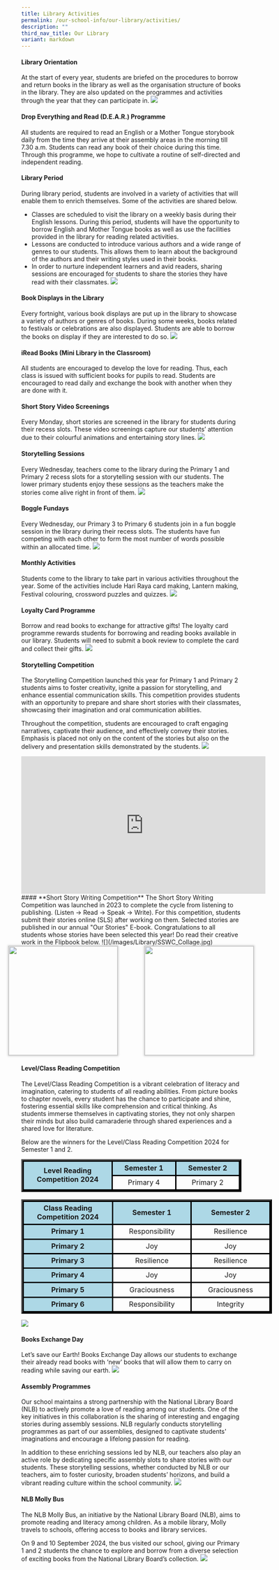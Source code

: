 ```yaml
---
title: Library Activities
permalink: /our-school-info/our-library/activities/
description: ""
third_nav_title: Our Library
variant: markdown
---
```

#### **Library Orientation**

At the start of every year, students are briefed on the procedures to borrow and return books in the library as well as the organisation structure of books in the library. They are also updated on the programmes and activities through the year that they can participate in.
![](/images/Library/collage%202023-08-25%2022_11_41.jpg)

#### **Drop Everything and Read (D.E.A.R.) Programme**

All students are required to read an English or a Mother Tongue storybook daily from the time they arrive at their assembly areas in the morning till 7.30 a.m. Students can read any book of their choice during this time. Through this programme, we hope to cultivate a routine of self-directed and independent reading.

#### **Library Period**

During library period, students are involved in a variety of activities that will enable them to enrich themselves. Some of the activities are shared below.

* Classes are scheduled to visit the library on a weekly basis during their English lessons. During this period, students will have the opportunity to borrow English and Mother Tongue books as well as use the facilities provided in the library for reading related activities.
* Lessons are conducted to introduce various authors and a wide range of genres to our students. This allows them to learn about the background of the authors and their writing styles used in their books.
* In order to nurture independent learners and avid readers, sharing sessions are encouraged for students to share the stories they have read with their classmates.
![](/images/Library/collage%202023-08-25%2022_34_10.jpg)

#### **Book Displays in the Library**

Every fortnight, various book displays are put up in the library to showcase a variety of authors or genres of books. During some weeks, books related to festivals or celebrations are also displayed. Students are able to borrow the books on display if they are interested to do so.
![](/images/Library/collage%202023-08-25%2022_41_05.jpg)

#### **iRead Books (Mini Library in the Classroom)**

All students are encouraged to develop the love for reading. Thus, each class is issued with sufficient books for pupils to read. Students are encouraged to read daily and exchange the book with another when they are done with it.

#### **Short Story Video Screenings**

Every Monday, short stories are screened in the library for students during their recess slots. These video screenings capture our students’ attention due to their colourful animations and entertaining story lines.
![](/images/Library/collage%202023-08-25%2022_46_15.jpg)

#### **Storytelling Sessions**

Every Wednesday, teachers come to the library during the Primary 1 and Primary 2 recess slots for a storytelling session with our students. The lower primary students enjoy these sessions as the teachers make the stories come alive right in front of them.
![](/images/Library/collage%202023-08-25%2022_52_58.jpg)

#### **Boggle Fundays**
Every Wednesday, our Primary 3 to Primary 6 students join in a fun boggle session in the library during their recess slots. The students have fun competing with each other to form the most number of words possible within an allocated time. 
![](/images/Library/boggle_p3_p6.jpg)

#### **Monthly Activities**
Students come to the library to take part in various activities throughout the year. Some of the activities include Hari Raya card making, Lantern making, Festival colouring, crossword puzzles and quizzes.
![](/images/Library/collage%202023-08-25%2022_58_31.jpg)

#### **Loyalty Card Programme**
Borrow and read books to exchange for attractive gifts! The loyalty card programme rewards students for borrowing and reading books available in our library. Students will need to submit a book review to complete the card and collect their gifts.
![](/images/Library/collage%202023-08-25%2023_06_05.jpg)

#### **Storytelling Competition**
The Storytelling Competition launched this year for Primary 1 and Primary 2 students aims to foster creativity, ignite a passion for storytelling, and enhance essential communication skills. This competition provides students with an opportunity to prepare and share short stories with their classmates, showcasing their imagination and oral communication abilities.

Throughout the competition, students are encouraged to craft engaging narratives, captivate their audience, and effectively convey their stories. Emphasis is placed not only on the content of the stories but also on the delivery and presentation skills demonstrated by the students. 
![](/images/Library/STC_Collage.jpg)
<div style="justify-content: center;">
<iframe allowfullscreen="" allow="accelerometer; autoplay; clipboard-write; encrypted-media; gyroscope; picture-in-picture; web-share" frameborder="0" title="YouTube video player" src="https://www.youtube.com/embed/videoseries?si=3UrTUTjK06ktNpri&amp;list=PL14zOTDb6RXb_InL7hU-u-DTAhmCMQI1A" height="315" width="560"></iframe>
</div>
#### **Short Story Writing Competition**
The Short Story Writing Competition was launched in 2023 to complete the cycle from listening to publishing. (Listen -&gt; Read -&gt; Speak -&gt; Write). For this competition, students submit their stories online (SLS) after working on them. Selected stories are published in our annual "Our Stories" E-book. Congratulations to all students whose stories have been selected this year! Do read their creative work in the Flipbook below.
![](/images/Library/SSWC_Collage.jpg)
  
<div style="display: flex; justify-content: center; gap: 60px;">
  <a class="heyzine-link fp-link" target="_BLANK" href="https://heyzine.com/flip-book/1a1705e263.html">
    <img style="border: 1px solid lightgray; box-shadow: lightgray 0px 0px 4px 1px; width: 250px;" class="fp-thumb-play" src="https://cdnc.heyzine.com/flip-book/cover/1a1705e263.jpg">
  </a>

  <a class="heyzine-link fp-link" target="_BLANK" href="https://heyzine.com/flip-book/6abc7e7e54.html">
    <img style="border: 1px solid lightgray; box-shadow: lightgray 0px 0px 4px 1px; width: 250px;" class="fp-thumb-play" src="https://cdnc.heyzine.com/flip-book/cover/6abc7e7e54.jpg">
  </a>
</div>

#### **Level/Class Reading Competition**
The Level/Class Reading Competition is a vibrant celebration of literacy and imagination, catering to students of all reading abilities. From picture books to chapter novels, every student has the chance to participate and shine, fostering essential skills like comprehension and critical thinking. As students immerse themselves in captivating stories, they not only sharpen their minds but also build camaraderie through shared experiences and a shared love for literature.

Below are the winners for the Level/Class Reading Competition 2024 for Semester 1 and 2.

<div style="text-align: center;">
    <table style="border-collapse: collapse;width:379pt; border-color: black; margin: 0 auto;" width="505" cellspacing="0" cellpadding="0" border="3">
        <colgroup>
            <col style="mso-width-source:userset;mso-width-alt:7862;width:161pt" width="215">
            <col style="mso-width-source:userset;mso-width-alt:5302;width:109pt" span="2" width="145">
        </colgroup>
        <tbody>
            <tr style="mso-height-source:userset;height:24.95pt; text-align: center; background-color: #add8e6;" height="33">
                <td style="height:49.9pt;width:161pt; text-align: center; vertical-align: middle; border: 3px solid black; font-weight: bold; background-color: #add8e6;" width="215" height="66" rowspan="2">Level Reading<br>Competition 2024</td>
                <td style="border-left:none;width:109pt; text-align: center; border: 3px solid black; font-weight: bold; background-color: #add8e6;" width="145">Semester 1</td>
                <td style="border-left:none;width:109pt; text-align: center; border: 3px solid black; font-weight: bold; background-color: #add8e6;" width="145">Semester 2</td>
            </tr>
            <tr style="mso-height-source:userset;height:24.95pt; text-align: center;" height="33">
                <td style="height:24.95pt;border-top:none;border-left:none; text-align: center; border: 3px solid black;" height="33">Primary 4</td>
                <td style="border-top:none;border-left:none; text-align: center; border: 3px solid black;">Primary 2</td>
            </tr>
        </tbody>
    </table>
</div>
‎ 
<div style="text-align: center;">
    <table style="border-collapse: collapse; width:431pt; border-color: black; margin: 0 auto;" width="575" cellspacing="0" cellpadding="0" border="3">
        <colgroup>
            <col style="mso-width-source:userset; mso-width-alt:7862; width:161pt" width="215">
            <col style="mso-width-source:userset; mso-width-alt:6582; width:135pt" span="2" width="180">
        </colgroup>
        <tbody>
            <tr style="mso-height-source:userset; height:39.95pt; text-align: center; background-color: #add8e6;" height="53">
                <td style="height:39.95pt; width:161pt; border: 3px solid black; text-align: center; vertical-align: middle; font-weight: bold; background-color: #add8e6;" width="215" height="53">Class Reading<br>Competition 2024</td>
                <td style="border-left:none; width:135pt; border: 3px solid black; text-align: center; vertical-align: middle; font-weight: bold; background-color: #add8e6;" width="180">Semester 1</td>
                <td style="border-left:none; width:135pt; border: 3px solid black; text-align: center; vertical-align: middle; font-weight: bold; background-color: #add8e6;" width="180">Semester 2</td>
            </tr>
            <tr style="mso-height-source:userset; height:24.95pt; text-align: center;" height="33">
                <td style="height:24.95pt; width:161pt; border-top:none; border: 3px solid black; text-align: center; vertical-align: middle; font-weight: bold; background-color: #add8e6;" width="215" height="33">Primary 1</td>
                <td style="border-top:none; border-left:none; border: 3px solid black; text-align: center; vertical-align: middle;">Responsibility</td>
                <td style="border-top:none; border-left:none; border: 3px solid black; text-align: center; vertical-align: middle;">Resilience</td>
            </tr>
            <tr style="mso-height-source:userset; height:24.95pt; text-align: center;" height="33">
                <td style="height:24.95pt; width:161pt; border-top:none; border: 3px solid black; text-align: center; vertical-align: middle; font-weight: bold; background-color: #add8e6;" width="215" height="33">Primary 2</td>
                <td style="border-top:none; border-left:none; border: 3px solid black; text-align: center; vertical-align: middle;">Joy</td>
                <td style="border-top:none; border-left:none; border: 3px solid black; text-align: center; vertical-align: middle;">Joy</td>
            </tr>
            <tr style="mso-height-source:userset; height:24.95pt; text-align: center;" height="33">
                <td style="height:24.95pt; width:161pt; border-top:none; border: 3px solid black; text-align: center; vertical-align: middle; font-weight: bold; background-color: #add8e6;" width="215" height="33">Primary 3</td>
                <td style="border-top:none; border-left:none; border: 3px solid black; text-align: center; vertical-align: middle;">Resilience</td>
                <td style="border-top:none; border-left:none; border: 3px solid black; text-align: center; vertical-align: middle;">Resilience</td>
            </tr>
            <tr style="mso-height-source:userset; height:24.95pt; text-align: center;" height="33">
                <td style="height:24.95pt; width:161pt; border-top:none; border: 3px solid black; text-align: center; vertical-align: middle; font-weight: bold; background-color: #add8e6;" width="215" height="33">Primary 4</td>
                <td style="border-top:none; border-left:none; border: 3px solid black; text-align: center; vertical-align: middle;">Joy</td>
                <td style="border-top:none; border-left:none; border: 3px solid black; text-align: center; vertical-align: middle;">Joy</td>
            </tr>
            <tr style="mso-height-source:userset; height:24.95pt; text-align: center;" height="33">
                <td style="height:24.95pt; width:161pt; border-top:none; border: 3px solid black; text-align: center; vertical-align: middle; font-weight: bold; background-color: #add8e6;" width="215" height="33">Primary 5</td>
                <td style="border-top:none; border-left:none; border: 3px solid black; text-align: center; vertical-align: middle;">Graciousness</td>
                <td style="border-top:none; border-left:none; border: 3px solid black; text-align: center; vertical-align: middle;">Graciousness</td>
            </tr>
            <tr style="mso-height-source:userset; height:24.95pt; text-align: center;" height="33">
                <td style="height:24.95pt; width:161pt; border-top:none; border: 3px solid black; text-align: center; vertical-align: middle; font-weight: bold; background-color: #add8e6;" width="215" height="33">Primary 6</td>
                <td style="border-top:none; border-left:none; border: 3px solid black; text-align: center; vertical-align: middle;">Responsibility</td>
                <td style="border-top:none; border-left:none; border: 3px solid black; text-align: center; vertical-align: middle;">Integrity</td>
            </tr>
        </tbody>
    </table>
</div>

![](/images/Library/CRC_Collage.jpg)

#### **Books Exchange Day**
Let’s save our Earth! Books Exchange Day allows our students to exchange their already read books with ‘new’ books that will allow them to carry on reading while saving our earth.
![](/images/Library/picture21.jpg)

#### **Assembly Programmes**
Our school maintains a strong partnership with the National Library Board (NLB) to actively promote a love of reading among our students. One of the key initiatives in this collaboration is the sharing of interesting and engaging stories during assembly sessions. NLB regularly conducts storytelling programmes as part of our assemblies, designed to captivate students' imaginations and encourage a lifelong passion for reading.

In addition to these enriching sessions led by NLB, our teachers also play an active role by dedicating specific assembly slots to share stories with our students. These storytelling sessions, whether conducted by NLB or our teachers, aim to foster curiosity, broaden students’ horizons, and build a vibrant reading culture within the school community.
![](/images/Library/NLB_Sharing_2024.jpg)

#### **NLB Molly Bus**
The NLB Molly Bus, an initiative by the National Library Board (NLB), aims to promote reading and literacy among children. As a mobile library, Molly travels to schools, offering access to books and library services.

On 9 and 10 September 2024, the bus visited our school, giving our Primary 1 and 2 students the chance to explore and borrow from a diverse selection of exciting books from the National Library Board’s collection.
![](/images/Library/Molly_Bus_2024.jpg)